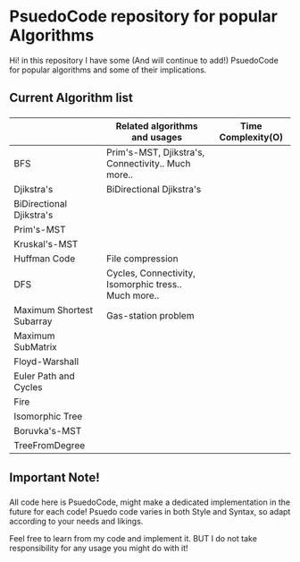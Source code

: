 # PsuedoCode repository for popular Algorithms

Hi! in this repository I have some (And will continue to add!) PsuedoCode for popular algorithms and some of their implications.



## Current Algorithm list
###


|                | Related algorithms and usages            |Time Complexity(O)|
|----------------|-------------------------------|-----------------------------|
|BFS             | Prim's-MST, Djikstra's, Connectivity.. Much more..|              |
|Djikstra's      | BiDirectional Djikstra's           |                             |
|BiDirectional Djikstra's|                            |                             |
|Prim's-MST      |                                    |                             |
|Kruskal's-MST   |                                    |                             |
|Huffman Code    |  File compression                  |                             |
|DFS             | Cycles, Connectivity, Isomorphic tress.. Much more..|            |
|Maximum Shortest Subarray| Gas-station problem       |                             |
|Maximum SubMatrix    |                               |                             |
|Floyd-Warshall       |                               |                             |
|Euler Path and Cycles|                               |                             |
|Fire                 |                               |                             |
|Isomorphic Tree      |                               |                             |
|Boruvka's-MST        |                               |                             |
|TreeFromDegree       |                               |                             |





##
## Important Note!
###

All code here is PsuedoCode, might make a dedicated implementation in the future for each code!
Psuedo code varies in both Style and Syntax, so adapt according to your needs and likings.

Feel free to learn from my code and implement it. BUT I do not take responsibility for any usage you might do with it!
